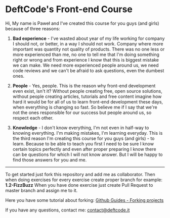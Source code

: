 # DeftCode's Front-end Course

Hi,
My name is Paweł and I've created this course for you guys (and girls) because of three reasons:

1. **Bad experience** - I've wasted about year of my life working for company I should not, or better, in a way I should not work. Company where more important was quantity not quality of products. There was no one less or more experienced than me, no one to tell me that I'm doing something right or wrong and from experience I know that this is biggest mistake we can make. We need more experienced people around us, we need code reviews and we can't be afraid to ask questions, even the dumbest ones.

2. **People** - Yes, people. This is the reason why front-end development even exist, isn't it? Without people creating free, open source solutions, without people creating articles, tutorials and free content imagine how hard it would be for all of us to learn front-end development these days, when everything is changing so fast. So believe me if I say that we're not the ones responsible for our success but people around us, so respect each other.

3. **Knowledge** - I don't know everything, I'm not even in half-way to knowing everything. I'm making mistakes, I'm learning everyday. This is the third reason I'm creating this course for you guys (and girls) - to learn. Because to be able to teach you first I need to be sure I know certain topics perfectly and even after proper preparing I know there can be questions for which I will not know answer. But I will be happy to find those answers for you and me. 

***

To get started just fork this repository and add me as collaborator. Then when doing exercises for every exercise create proper branch for example:
**1.2-FizzBuzz**
When you have done exercise just create Pull Request to master branch and assign me to it.

Here you have some tutorial about forking:
[Github Guides - Forking projects](https://guides.github.com/activities/forking/)

If you have any questions, contact me: contact@deftcode.it
